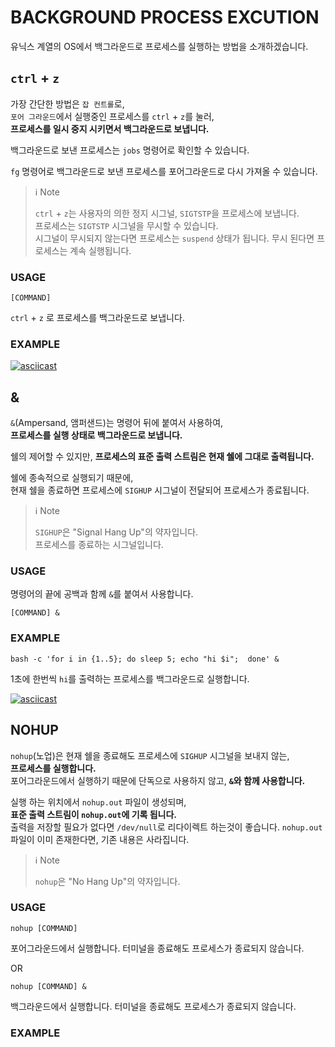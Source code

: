 # BACKGROUND PROCESS EXCUTION

유닉스 계열의 OS에서 백그라운드로 프로세스를 실행하는 방법을 소개하겠습니다.

## `ctrl` + `z`

가장 간단한 방법은 `잡 컨트롤`로,  
`포어 그라운드`에서 실행중인 프로세스를 `ctrl` + `z`를 눌러,  
__프로세스를 일시 중지 시키면서 백그라운드로 보냅니다.__

백그라운드로 보낸 프로세스는 `jobs` 명령어로 확인할 수 있습니다.

`fg` 명령어로 백그라운드로 보낸 프로세스를 포어그라운드로 다시 가져올 수 있습니다.

> ℹ️ Note
>
> `ctrl` + `z`는 사용자의 의한 정지 시그널,  `SIGTSTP`을 프로세스에 보냅니다.  
> 프로세스는 `SIGTSTP` 시그널을 무시할 수 있습니다.  
> 시그널이 무시되지 않는다면 프로세스는 `suspend` 상태가 됩니다.
> 무시 된다면 프로세스는 계속 실행됩니다.

### USAGE

```shell
[COMMAND]
```

`ctrl` + `z` 로 프로세스를 백그라운드로 보냅니다.

### EXAMPLE

[![asciicast](https://asciinema.xiyo.dev/a/16.svg)](https://asciinema.xiyo.dev/a/16)

## &

`&`(Ampersand, 앰퍼샌드)는 명령어 뒤에 붙여서 사용하여,  
__프로세스를 실행 상태로 백그라운드로 보냅니다.__

쉘의 제어할 수 있지만,
__프로세스의 표준 출력 스트림은 현재 쉘에 그대로 출력됩니다.__

쉘에 종속적으로 실행되기 때문에,  
현재 쉘을 종료하면 프로세스에 `SIGHUP` 시그널이 전달되어 프로세스가 종료됩니다.

> ℹ️ Note
>
> `SIGHUP`은 "Signal Hang Up"의 약자입니다.  
> 프로세스를 종료하는 시그널입니다.

### USAGE

명령어의 끝에 공백과 함께 `&`를 붙여서 사용합니다.

```shell
[COMMAND] &
```

### EXAMPLE

```shell
bash -c 'for i in {1..5}; do sleep 5; echo "hi $i";  done' &
```

1초에 한번씩 `hi`를 출력하는 프로세스를 백그라운드로 실행합니다.

[![asciicast](https://asciinema.xiyo.dev/a/18.svg)](https://asciinema.xiyo.dev/a/18)

## NOHUP

`nohup`(노업)은 현재 쉘을 종료해도 프로세스에 `SIGHUP` 시그널을 보내지 않는,  
__프로세스를 실행합니다.__  
포어그라운드에서 실행하기 때문에 단독으로 사용하지 않고,
__`&`와 함께 사용합니다.__

실행 하는 위치에서 `nohup.out` 파일이 생성되며,  
__표준 출력 스트림이 `nohup.out`에 기록 됩니다.__  
출력을 저장할 필요가 없다면 `/dev/null`로 리다이렉트 하는것이 좋습니다.
`nohup.out` 파일이 이미 존재한다면, 기존 내용은 사라집니다.

> ℹ️ Note
>
> `nohup`은 "No Hang Up"의 약자입니다.

### USAGE

```shell
nohup [COMMAND]
```

포어그라운드에서 실행합니다. 터미널을 종료해도 프로세스가 종료되지 않습니다.

OR

```shell
nohup [COMMAND] &
```

백그라운드에서 실행합니다. 터미널을 종료해도 프로세스가 종료되지 않습니다.

### EXAMPLE

